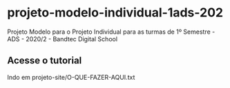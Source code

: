 # projeto-modelo-individual-1ads-202
Projeto Modelo para o Projeto Individual para as turmas de 1º Semestre - ADS - 2020/2 - Bandtec Digital School

## Acesse o tutorial
Indo em projeto-site/O-QUE-FAZER-AQUI.txt
